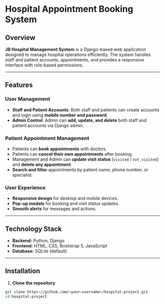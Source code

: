 #  Hospital Appointment Booking System

## Overview
**JB Hospital Management System** is a Django-based web application designed to manage hospital operations efficiently. The system handles staff and patient accounts, appointments, and provides a responsive interface with role-based permissions.

---

## Features

### User Management
- **Staff and Patient Accounts**: Both staff and patients can create accounts and login using **mobile number and password**.
- **Admin Control**: Admin can **add, update, and delete** both staff and patient accounts via Django admin.

### Patient Appointment Management
- Patients can **book appointments** with doctors.
- Patients can **cancel their own appointments** after booking.
- Management and Admin can **update visit status** (`visited` / `not_visited`) and **delete any appointment**.
- **Search and filter** appointments by patient name, phone number, or specialist.

### User Experience
- **Responsive design** for desktop and mobile devices.
- **Pop-up modals** for booking and visit status updates.
- **Smooth alerts** for messages and actions.

---

## Technology Stack
- **Backend:** Python, Django  
- **Frontend:** HTML, CSS, Bootstrap 5, JavaScript  
- **Database:** SQLite (default)  

---

## Installation

1. **Clone the repository**
```bash
git clone https://github.com/<your-username>/hospital-project.git
cd hospital-project

